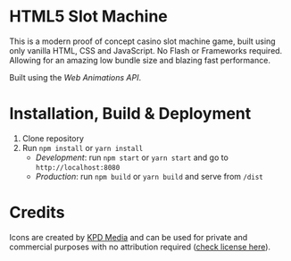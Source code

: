 # HTML5 Slot Machine
This is a modern proof of concept casino slot machine game, built using only vanilla HTML, CSS and JavaScript. 
No Flash or Frameworks required. Allowing for an amazing low bundle size and blazing fast performance.

Built using the *Web Animations API*.


# Installation, Build & Deployment
1) Clone repository
2) Run `npm install` or `yarn install`
    - *Development*: run `npm start` or `yarn start` and go to `http://localhost:8080`
    - *Production*: run `npm build` or `yarn build` and serve from `/dist`


# Credits
Icons are created by [KPD Media](https://dribbble.com/shots/3517520-Star-Wars) and can be used for private and commercial purposes with no attribution required ([check license here](https://iconstore.co/icons/10-star-wars-icons/)).